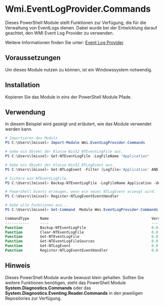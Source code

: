 # Wmi.EventLogProvider.Commands

Dieses PowerShell Module stellt Funktionen zur Verfügung, die für die Verwaltung von EventLogs dienen. Dabei wurde bei der Entwicklung darauf geachtet, den WMI Event Log Provider zu verwenden. 

Weitere Informationen finden Sie unter:
[Event Log Provider](https://docs.microsoft.com/en-us/previous-versions/windows/desktop/eventlogprov/event-log-provider)

## Voraussetzungen

Um dieses Module nutzen zu können, ist ein Windowssystem notwendig.

## Installation

Kopieren Sie das Module in eins der PowerShell Module Pfade.

## Verwendung

In diesem Beispiel wird gezeigt und erläutert, wie das Module verwendet werden kann.

```powershell
# Importieren des Moduls
PS C:\Users\lmissel> Import-Module Wmi.EventLogProvider.Commands

# Gebe ein Objekt der Klasse Win32_NTEventLogFile aus.
PS C:\Users\lmissel> Get-NTEventLogFile -LogFileName "Application"

# Gebe ein Objekt der Klasse Win32_NTLogEvent aus.
PS C:\Users\lmissel> Get-NTLogEvent -Filter {Logfile='Application' AND RecordNumber=4}

# Sichere ein NTEventLogFile.
PS C:\Users\lmissel> Backup-NTEventLogFile -LogFileName Application -destination "C:\Backup\"

# PowerShell Events erzeugen, wenn ein neues NTLogEvent erzeugt wird.
PS C:\Users\lmissel> Register-NTLogEventEventHandler

# Gebe alle Funktionen aus...
PS C:\Users\lmissel> Get-Command -Module Wmi.EventLogProvider.Commands

CommandType     Name                                               Version    Source 
-----------     ----                                               -------    ------
Function        Backup-NTEventLogFile                              0.0        Wmi.EventLogProvider.Commands
Function        Clear-NTEventLogFile                               0.0        Wmi.EventLogProvider.Commands
Function        Get-NTEventLogFile                                 0.0        Wmi.EventLogProvider.Commands
Function        Get-NTEventLogFileSources                          0.0        Wmi.EventLogProvider.Commands
Function        Get-NTLogEvent                                     0.0        Wmi.EventLogProvider.Commands
Function        Register-NTLogEventEventHandler                    0.0        Wmi.EventLogProvider.Commands
```

## Hinweis
Dieses PowerShell Module wurde bewusst klein gehalten. Sollten Sie weitere Funktionen benötigen, steht das PowerShell Module **System.Diagnostics.Commands** oder das **System.Diagnostics.Eventing.Reader.Commands** in den jeweiligen Repositories zur Verfügung.
